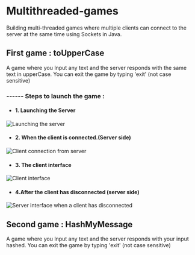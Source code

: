 # Multithreaded-games

Building multi-threaded games where multiple clients can connect to the server at the same time using Sockets in Java.

##  First game : toUpperCase 
A game where you Input any text and the server responds with the same text in upperCase.
You can exit the game by typing 'exit' (not case sensitive)
### ------ Steps to launch the game :

- #### 1. Launching the Server
![ Launching the server](https://github.com/b0b1n/Multithreaded-games/blob/master/toUpperCase/images/server_launch.png) 

- #### 2. When the client is connected.(Server side) 
![ Client connection from server](https://github.com/b0b1n/Multithreaded-games/blob/master/toUpperCase/images/server_client_connect.png) 

- #### 3. The client interface
![ Client interface ](https://github.com/b0b1n/Multithreaded-games/blob/master/toUpperCase/images/client_interface.png) 

- #### 4.After the client has disconnected (server side) 
![ Server interface when a client has disconnected  ](https://github.com/b0b1n/Multithreaded-games/blob/master/toUpperCase/images/Client_disconnect.png) 

##  Second game : HashMyMessage 
A game where you Input any text and the server responds with your input hashed.
You can exit the game by typing 'exit' (not case sensitive)
